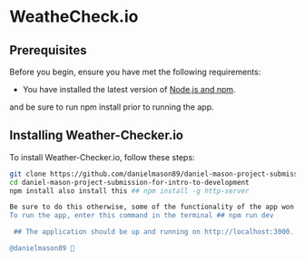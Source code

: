 # WeatheCheck.io

## Prerequisites

Before you begin, ensure you have met the following requirements:
- You have installed the latest version of [Node.js and npm](https://nodejs.org/).

and be sure to run npm install prior to running the app.

## Installing Weather-Checker.io

To install Weather-Checker.io, follow these steps:

```bash
git clone https://github.com/danielmason89/daniel-mason-project-submission-for-intro-to-development.git
cd daniel-mason-project-submission-for-intro-to-development
npm install also install this ## npm install -g http-server

Be sure to do this otherwise, some of the functionality of the app won't work
To run the app, enter this command in the terminal ## npm run dev

 ## The application should be up and running on http://localhost:3000.

@danielmason89 🐛